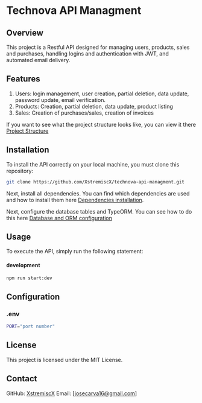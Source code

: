 # Technova API Managment

## Overview
This project is a Restful API designed for managing users, products, sales and purchases, handling logins and authentication with JWT, and automated email delivery.

## Features

1. Users: login management, user creation, partial deletion, data update, password update, email verification.
2. Products: Creation, partial deletion, data update, product listing
3. Sales: Creation of purchases/sales, creation of invoices

If you want to see what the project structure looks like, you can view it there [Project Structure](https://github.com/XstremiscX/technova-api-managment/blob/master/documentation/project-structure.md)

## Installation

To install the API correctly on your local machine, you must clone this repository:

```bash
git clone https://github.com/XstremiscX/technova-api-managment.git
```

Next, install all dependencies. You can find which dependencies are used and how to install them here [Dependencies installation](https://github.com/XstremiscX/technova-api-managment/blob/master/documentation/dependencies-installation.md).

Next, configure the database tables and TypeORM. You can see how to do this here [Database and ORM configuration](https://github.com/XstremiscX/technova-api-managment/blob/master/documentation/database-and-orm-configuration.md)


## Usage

To execute the API, simply run the following statement:

#### development

```bash
npm run start:dev
```

## Configuration

### .env

```bash
PORT="port number"
```

## License

This project is licensed under the MIT License.

## Contact

GitHub: [XstremiscX](https://github.com/XstremiscX)
Email: [josecarva16@gmail.com]
